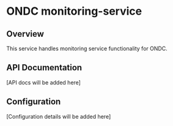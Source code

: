 # ONDC monitoring-service

## Overview
This service handles monitoring service functionality for ONDC.

## API Documentation
[API docs will be added here]

## Configuration
[Configuration details will be added here]
